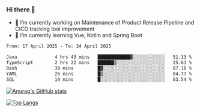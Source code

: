 ### Hi there 👋

- 🔭 I’m currently working on Maintenance of Product Release Pipeline and CICD tracking tool improvement
- 🌱 I’m currently learning Vue, Kotlin and Spring Boot

<!--START_SECTION:waka-->

```txt
From: 17 April 2025 - To: 24 April 2025

Java              4 hrs 43 mins   ████████████▓░░░░░░░░░░░░   51.13 %
TypeScript        2 hrs 22 mins   ██████▒░░░░░░░░░░░░░░░░░░   25.63 %
Bash              39 mins         █▓░░░░░░░░░░░░░░░░░░░░░░░   07.18 %
YAML              26 mins         █▒░░░░░░░░░░░░░░░░░░░░░░░   04.77 %
SQL               19 mins         █░░░░░░░░░░░░░░░░░░░░░░░░   03.54 %
```

<!--END_SECTION:waka-->

[![Anurag's GitHub stats](https://github-readme-stats.vercel.app/api?username=yunhao981&show_icons=true&theme=solarized-dark)](https://github.com/anuraghazra/github-readme-stats)

[![Top Langs](https://github-readme-stats.vercel.app/api/top-langs/?username=yunhao981&theme=solarized-dark&layout=compact)](https://github.com/anuraghazra/github-readme-stats)

<!--
**yunhao981/yunhao981** is a ✨ _special_ ✨ repository because its `README.md` (this file) appears on your GitHub profile.

Here are some ideas to get you started:

- 🔭 I’m currently working on Maintenance of Release Pipeline and CICD tracking tool improvement
- 🌱 I’m currently learning Vue, Kotlin and Spring Boot
- 👯 I’m looking to collaborate on ...
- 🤔 I’m looking for help with ...
- 💬 Ask me about ...
- 📫 How to reach me: ...
- 😄 Pronouns: ...
- ⚡ Fun fact: ...
-->


